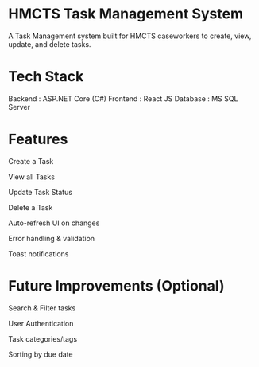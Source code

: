 # HMCTS Task Management System

A Task Management system built for HMCTS caseworkers to create, view, update, and delete tasks.

# Tech Stack
Backend	: ASP.NET Core (C#) 
Frontend : React JS 
Database : MS SQL Server

# Features

Create a Task

View all Tasks

Update Task Status

Delete a Task

Auto-refresh UI on changes

Error handling & validation

Toast notifications

# Future Improvements (Optional)

Search & Filter tasks

User Authentication

Task categories/tags

Sorting by due date




